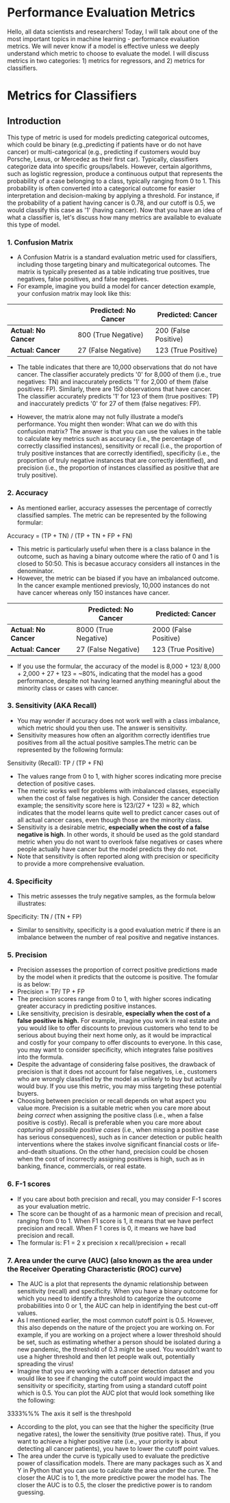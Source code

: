 # Performance Evaluation Metrics

Hello, all data scientists and researchers! Today, I will talk about one of the most important topics in machine learning - performance evaluation metrics. We will never know if a model is effective unless we deeply understand which metric to choose to evaluate the model. I will discuss metrics in two categories: 1) metrics for regressors, and 2) metrics for classifiers.

# Metrics for Classifiers
## Introduction 
This type of metric is used for models predicting categorical outcomes, which could be binary (e.g.,predicting if patients have or do not have cancer) or multi-categorical (e.g., predicting if customers would buy Porsche, Lexus, or Mercedez as their first car). Typically, classifiers categorize data into specific groups/labels. However, certain algorithms, such as logistic regression, produce a continuous output that represents the probability of a case belonging to a class, typically ranging from 0 to 1. This probability is often converted into a categorical outcome for easier interpretation and decision-making by applying a threshold. For instance, if the probability of a patient having cancer is 0.78, and our cutoff is 0.5, we would classify this case as '1' (having cancer). Now that you have an idea of what a classifier is, let's discuss how many metrics are available to evaluate this type of model.

### 1. Confusion Matrix

* A Confusion Matrix is a standard evaluation metric used for classifiers, including those targeting binary and multicategorical outcomes. The matrix is typically presented as a table indicating true positives, true negatives, false positives, and false negatives.
* For example, imagine you build a model for cancer detection example, your confusion matrix may look like this:

|                        | Predicted: No Cancer | Predicted: Cancer |
|------------------------|----------------------|-------------------|
| **Actual: No Cancer**  | 800 (True Negative)   | 200 (False Positive)|
| **Actual: Cancer**     | 27 (False Negative)  | 123 (True Positive)|

* The table indicates that there are 10,000 observations that do not have cancer. The classifier accurately predicts '0' for 8,000 of them (i.e., true negatives: TN) and inaccurately predicts '1' for 2,000 of them (false positives: FP). Similarly, there are 150 observations that have cancer. The classifier accurately predicts '1' for 123 of them (true positives: TP) and inaccurately predicts '0' for 27 of them (false negatives: FP).

* However, the matrix alone may not fully illustrate a model’s performance. You might then wonder: What can we do with this confusion matrix? The answer is that you can use the values in the table to calculate key metrics such as accuracy (i.e., the percentage of correctly classified instances), sensitivity or recall (i.e., the proportion of truly positive instances that are correctly identified), specificity (i.e., the proportion of truly negative instances that are correctly identified), and precision (i.e., the proportion of instances classified as positive that are truly positive).

### 2. Accuracy
* As mentioned earlier, accuracy assesses the percentage of correctly classified samples. The metric can be represented by the following formular:

Accuracy = (TP + TN) / (TP + TN + FP + FN)

* This metric is particularly useful when there is a class balance in the outcome, such as having a binary outcome where the ratio of 0 and 1 is closed to 50:50. This is becasue accuracy considers all instances in the denominator.
* However, the metric can be biased if you have an imbalanced outcome. In the cancer example mentioned previosly, 10,000 instances do not have cancer whereas only 150 instances have cancer. 

|                        | Predicted: No Cancer | Predicted: Cancer |
|------------------------|----------------------|-------------------|
| **Actual: No Cancer**  | 8000 (True Negative)   | 2000 (False Positive)|
| **Actual: Cancer**     | 27 (False Negative)  | 123 (True Positive)|

* If you use the formular, the accuracy of the model is 8,000 + 123/ 8,000 + 2,000 + 27 + 123  = ~80%, indicating that the model has a good performance, despite not having learned anything meaningful about the minority class or cases with cancer. 

### 3. Sensitivity (AKA Recall)

* You may wonder if accuracy does not work well with a class imbalance, which metric should you then use. The answer is sensitivity.
* Sensitivity measures how often an algorithm correctly identifies true positives from all the actual positive samples.The metric can be represented by the following formula:

Sensitivity (Recall): TP / (TP + FN)

* The values range from 0 to 1, with higher scores indicating more precise detection of positive cases.
* The metric works well for problems with imbalanced classes, especially when the cost of false negatives is high. Consider the cancer detection example; the sensitivity score here is 123/(27 + 123) ≈ 82, which indicates that the model learns quite well to predict cancer cases out of all actual cancer cases, even though those are the minority class.
* Sensitivity is a desirable metric, **especially when the cost of a false negative is high**. In other words, it should be used as the gold standard metric when you do not want to overlook false negatives or cases where people actually have cancer but the model predicts they do not.
* Note that sensitivity is often reported along with precision or specificity to provide a more comprehensive evaluation.

### 4. Specificity

* This metric assesses the truly negative samples, as the formula below illustrates:

Specificity: TN / (TN + FP)

* Similar to sensitivity, specificity is a good evaluation metric if there is an imbalance between the number of real positive and negative instances.

### 5. Precision
* Precision assesses the proportion of correct positive predictions made by the model when it predicts that the outcome is positive. The fomular is as below:
* Precision = TP/ TP + FP
* The precision scores range from 0 to 1, with higher scores indicating greater accuracy in predicting positive instances.
* Like sensitivity, precision is desirable, **especially when the cost of a false positive is high.** For example, imagine you work in real estate and you would like to offer discounts to previous customers who tend to be serious about buying their next home only, as it would be impractical and costly for your company to offer discounts to everyone. In this case, you may want to consider specificity, which integrates false positives into the formula.
* Despite the advantage of considering false positives, the drawback of precision is that it does not account for false negatives, i.e., customers who are wrongly classified by the model as unlikely to buy but actually would buy. If you use this metric, you may miss targeting these potential buyers.
* Choosing between precision or recall depends on what aspect you value more. Precision is a suitable metric when you care more about *being correct* when assigning the positive class (i.e., when a false positive is costly). Recall is preferable when you care more about *capturing all possible positive cases* (i.e., when missing a positive case has serious consequences), such as in cancer detection or public health interventions where the stakes involve significant financial costs or life-and-death situations. On the other hand, precision could be chosen when the cost of incorrectly assigning positives is high, such as in banking, finance, commercials, or real estate. 

### 6. F-1 scores
* If you care about both precision and recall, you may consider F-1 scores as your evaluation metric.
* The score can be thought of as a harmonic mean of precision and recall, ranging from 0 to 1.  When F1 score is 1, it means that we have perfect precision and recall. When F 1 cores is 0, it means we have bad precision and recall.
* The formular is: F1 = 2 x precision x recall/precision + recall

### 7. Area under the curve (AUC) (also known as the area under the Receiver Operating Characteristic (ROC) curve)
* The AUC is a plot that represents the dynamic relationship between sensitivity (recall) and specificity. When you have a binary outcome for which you need to identify a threshold to categorize the outcome probabilities into 0 or 1, the AUC can help in identifying the best cut-off values.
* As I mentioned earlier, the most common cutoff point is 0.5. However, this also depends on the nature of the project you are working on. For example, if you are working on a project where a lower threshold should be set, such as estimating whether a person should be isolated during a new pandemic, the threshold of 0.3 might be used. You wouldn’t want to use a higher threshold and then let people walk out, potentially spreading the virus!
*  Imagine that you are working with a cancer detection dataset and you would like to see if changing the cutoff point would impact the sensitivity or specificity, starting from using a standard cutoff point which is 0.5. You can plot the AUC plot that would look something like the following:

  3333%%% The axis it self is the threshpold 
* According to the plot, you can see that the higher the specificity (true negative rates), the lower the sensitivity (true positive rate). Thus, if you want to achieve a higher positive rate (i.e., your priority is about detecting all cancer patients), you have to lower the cutoff point values.
* The area under the curve is typically used to evaluate the predictive power of classification models. There are many packages such as X and Y in Python that you can use to calculate the area under the curve. The closer the AUC is to 1, the more predictive power the model has. The closer the AUC is to 0.5, the closer the predictive power is to random guessing.





